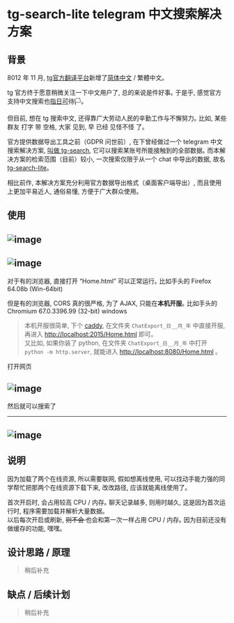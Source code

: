 # tg-search-lite telegram 中文搜索解决方案

## 背景

8012 年 11 月, [tg官方翻译平台](https://translations.telegram.org/)新增了[简体中文](https://t.me/zh_CN/476) / 繁體中文｡ 

tg 官方终于愿意稍微关注一下中文用户了, 总的来说是件好事｡ 于是乎, 感觉官方支持中文搜索也[指](https://i.jpg.dog/img/9550032bc2aa530fe04bdffafd4c47eb.jpg)[日](https://a.photo/images/2018/11/12/20181013225313_60687.jpg)[可](https://i.jpg.dog/img/8a94e5be988359f6a61e357345b85ee3.jpg)待🏳️｡ 

但目前, 想在 tg 搜索中文, 还得靠广大劳动人民的辛勤工作与不懈努力｡ 比如, 某些 群友 打字 带 空格, 大家 见到, 早 已经 见怪不怪 了｡ 

官方提供数据导出工具之前（GDPR 问世前）, 在下曾经做过一个 telegram 中文搜索解决方案,  [叫做 tg-search](https://github.com/cxumol/tg-search/blob/master/README.md),  它可以搜索某账号所能接触到的全部数据｡  而本解决方案的检索范围（目前）较小, 一次搜索仅限于从一个 chat 中导出的数据, 故名 [tg-search-lite](https://github.com/cxumol/tg-search/blob/lite/README.md)｡ 

相比前作, 本解决方案充分利用官方数据导出格式（桌面客户端导出）, 而且使用上更加平易近人, 通俗易懂, 方便于广大群众使用｡ 

## 使用

![image](https://user-images.githubusercontent.com/8279655/48327046-781f5b00-e5f1-11e8-80c0-e4c157a512f1.png)
---
![image](https://user-images.githubusercontent.com/8279655/48326474-6daf9200-e5ee-11e8-8480-56a05897c564.png)
---
对于有的浏览器,  直接打开 “Home.html” 可以正常运行｡ 比如手头的 Firefox 64.08b (Win-64bit)

但是有的浏览器,  CORS 真的很严格,  为了 AJAX,  只能在**本机开服**｡ 比如手头的 Chromium 67.0.3396.99 (32-bit) windows
> 本机开服很简单, 下个 [caddy](https://caddyserver.com/), 在文件夹 `ChatExport_日__月_年` 中直接开服,   再进入 <http://localhost:2015/Home.html> 即可｡   
> 又比如,  如果你装了 python,  在文件夹 `ChatExport_日__月_年` 中打开 `python -m http.server`, 就能进入 <http://localhost:8080/Home.html> ｡ 

打开网页

![image](https://user-images.githubusercontent.com/8279655/48327383-3d1e2700-e5f3-11e8-81c8-da6c8cd8ac23.png)
---

然后就可以搜索了

---
![image](https://user-images.githubusercontent.com/8279655/48326965-09420200-e5f1-11e8-912d-362e1ec20872.png)
---

## 说明

因为加载了两个在线资源,  所以需要联网, 
假如想离线使用,  可以找动手能力强的同学帮忙把那两个在线资源下载下来, 改改路径,  应该就能离线使用了｡ 

首次开启时, 会占用较高 CPU / 内存｡ 聊天记录越多, 则用时越久, 这是因为首次运行时, 程序需要加载并解析大量数据｡  
以后每次开启或刷新, <del> 则不会 </del> 也会和第一次一样占用 CPU / 内存｡  因为目前还没有做缓存的功能, 嘿嘿｡ 

## 设计思路 / 原理

> 稍后补充

## 缺点 / 后续计划

> 稍后补充
